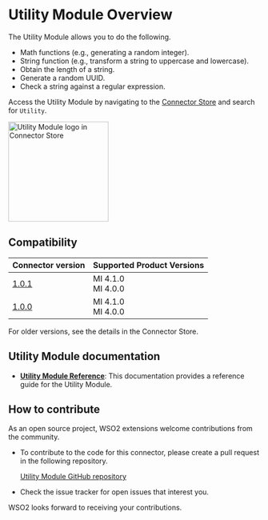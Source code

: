 # Utility Module Overview

The Utility Module allows you to do the following.

- Math functions (e.g., generating a random integer).
- String function (e.g., transform a string to uppercase and lowercase).
- Obtain the length of a string.
- Generate a random UUID.
- Check a string against a regular expression.

Access the Utility Module by navigating to the [Connector Store](https://store.wso2.com/store/assets/esbconnector/list) and search for `Utility`.

<a href="{{base_path}}/assets/img/integrate/connectors/utility-store.png"><img src="http://localhost:8000/assets/img/integrate/connectors/utility-store.png" title="Utility Module" width="200" alt="Utility Module logo in Connector Store"/></a>

## Compatibility

| **Connector version** | **Supported Product Versions** |
| ------------- |------------- |
|  [1.0.1](https://github.com/wso2-extensions/mediation-utility-module)        |  MI 4.1.0</br>MI 4.0.0 |
|  [1.0.0](https://github.com/wso2-extensions/mediation-utility-module)        |  MI 4.1.0</br>MI 4.0.0 |


For older versions, see the details in the Connector Store.

## Utility Module documentation

* **[Utility Module Reference]({{base_path}}/reference/connectors/utility-module/utility-module-config/)**: This documentation provides a reference guide for the Utility Module.

## How to contribute

As an open source project, WSO2 extensions welcome contributions from the community. 

- To contribute to the code for this connector, please create a pull request in the following repository. 

     [Utility Module GitHub repository](https://github.com/wso2-extensions/mediation-utility-module)

- Check the issue tracker for open issues that interest you. 

WSO2 looks forward to receiving your contributions.

